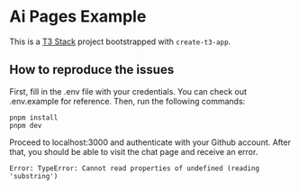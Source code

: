 # Ai Pages Example

This is a [T3 Stack](https://create.t3.gg/) project bootstrapped with `create-t3-app`.

## How to reproduce the issues

First, fill in the .env file with your credentials. You can check out .env.example for reference.
Then, run the following commands:

```
pnpm install
pnpm dev
```

Proceed to localhost:3000 and authenticate with your Github account. After that, you should be able to visit the chat page and receive an error.

```
Error: TypeError: Cannot read properties of undefined (reading 'substring')
```
